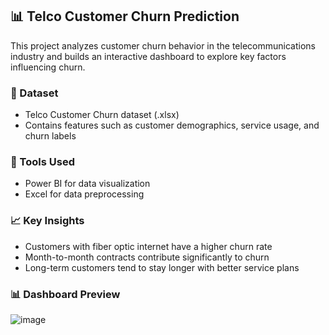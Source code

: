 ## 📊 Telco Customer Churn Prediction

This project analyzes customer churn behavior in the telecommunications industry and builds an interactive dashboard to explore key factors influencing churn.

### 📁 Dataset
- Telco Customer Churn dataset (.xlsx)
- Contains features such as customer demographics, service usage, and churn labels

### 🔧 Tools Used
- Power BI for data visualization
- Excel for data preprocessing

### 📈 Key Insights
- Customers with fiber optic internet have a higher churn rate
- Month-to-month contracts contribute significantly to churn
- Long-term customers tend to stay longer with better service plans

### 📊 Dashboard Preview
![image](https://github.com/user-attachments/assets/0f67bc53-6b20-4440-9be3-cfea440da4f6)
